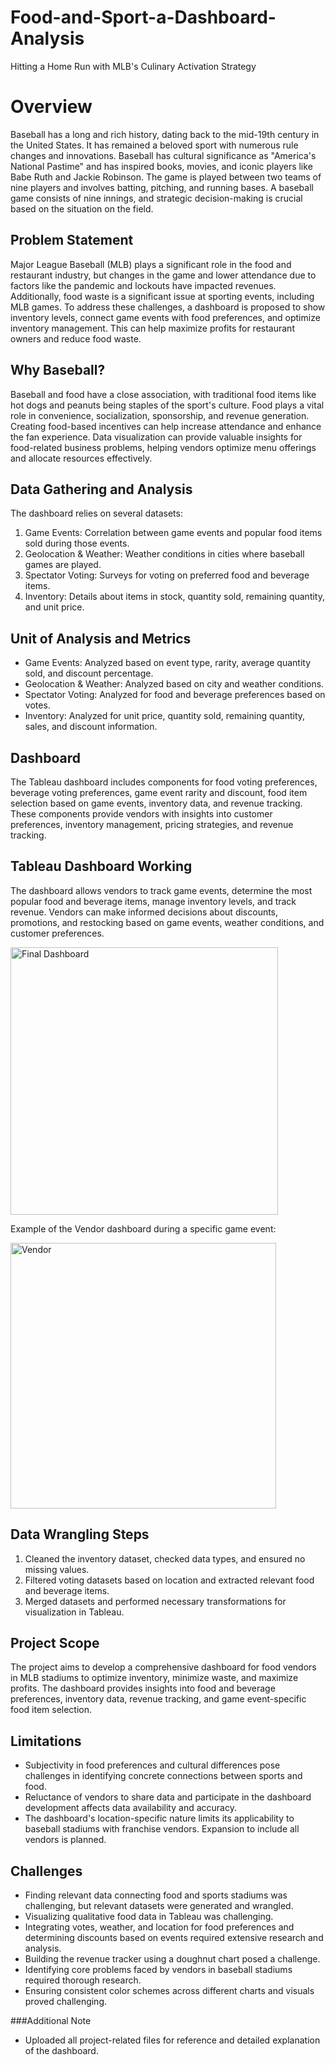 # Food-and-Sport-a-Dashboard-Analysis
Hitting a Home Run with MLB's Culinary Activation Strategy

# Overview
Baseball has a long and rich history, dating back to the mid-19th century in the United States. It has remained a beloved sport with numerous rule changes and innovations. Baseball has cultural significance as "America's National Pastime" and has inspired books, movies, and iconic players like Babe Ruth and Jackie Robinson. The game is played between two teams of nine players and involves batting, pitching, and running bases. A baseball game consists of nine innings, and strategic decision-making is crucial based on the situation on the field.

## Problem Statement
Major League Baseball (MLB) plays a significant role in the food and restaurant industry, but changes in the game and lower attendance due to factors like the pandemic and lockouts have impacted revenues. Additionally, food waste is a significant issue at sporting events, including MLB games. To address these challenges, a dashboard is proposed to show inventory levels, connect game events with food preferences, and optimize inventory management. This can help maximize profits for restaurant owners and reduce food waste.

## Why Baseball?
Baseball and food have a close association, with traditional food items like hot dogs and peanuts being staples of the sport's culture. Food plays a vital role in convenience, socialization, sponsorship, and revenue generation. Creating food-based incentives can help increase attendance and enhance the fan experience. Data visualization can provide valuable insights for food-related business problems, helping vendors optimize menu offerings and allocate resources effectively.

## Data Gathering and Analysis
The dashboard relies on several datasets:
1. Game Events: Correlation between game events and popular food items sold during those events.
2. Geolocation & Weather: Weather conditions in cities where baseball games are played.
3. Spectator Voting: Surveys for voting on preferred food and beverage items.
4. Inventory: Details about items in stock, quantity sold, remaining quantity, and unit price.

## Unit of Analysis and Metrics
- Game Events: Analyzed based on event type, rarity, average quantity sold, and discount percentage.
- Geolocation & Weather: Analyzed based on city and weather conditions.
- Spectator Voting: Analyzed for food and beverage preferences based on votes.
- Inventory: Analyzed for unit price, quantity sold, remaining quantity, sales, and discount information.

## Dashboard
The Tableau dashboard includes components for food voting preferences, beverage voting preferences, game event rarity and discount, food item selection based on game events, inventory data, and revenue tracking. These components provide vendors with insights into customer preferences, inventory management, pricing strategies, and revenue tracking.

## Tableau Dashboard Working
The dashboard allows vendors to track game events, determine the most popular food and beverage items, manage inventory levels, and track revenue. Vendors can make informed decisions about discounts, promotions, and restocking based on game events, weather conditions, and customer preferences.

<img width="428" alt="Final Dashboard" src="https://github.com/Vasatika/Food-and-Sport-a-Dashboard-Analysis/assets/79835755/26d5251e-5bb6-44cb-8379-ecf1bbd75fa0">

Example of the Vendor dashboard during a specific game event: 

<img width="425" alt="Vendor" src="https://github.com/Vasatika/Food-and-Sport-a-Dashboard-Analysis/assets/79835755/71a33fde-e940-4f65-8fb2-d7636db09627">


## Data Wrangling Steps
1. Cleaned the inventory dataset, checked data types, and ensured no missing values.
2. Filtered voting datasets based on location and extracted relevant food and beverage items.
3. Merged datasets and performed necessary transformations for visualization in Tableau.

## Project Scope
The project aims to develop a comprehensive dashboard for food vendors in MLB stadiums to optimize inventory, minimize waste, and maximize profits. The dashboard provides insights into food and beverage preferences, inventory data, revenue tracking, and game event-specific food item selection.

## Limitations
- Subjectivity in food preferences and cultural differences pose challenges in identifying concrete connections between sports and food.
- Reluctance of vendors to share data and participate in the dashboard development affects data availability and accuracy.
- The dashboard's location-specific nature limits its applicability to baseball stadiums with franchise vendors. Expansion to include all vendors is planned.

## Challenges
- Finding relevant data connecting food and sports stadiums was challenging, but relevant datasets were generated and wrangled.
- Visualizing qualitative food data in Tableau was challenging.
- Integrating votes, weather, and location for food preferences and determining discounts based on events required extensive research and analysis.
- Building the revenue tracker using a doughnut chart posed a challenge.
- Identifying core problems faced by vendors in baseball stadiums required thorough research.
- Ensuring consistent color schemes across different charts and visuals proved challenging.

###Additional Note
- Uploaded all project-related files for reference and detailed explanation of the dashboard. 
